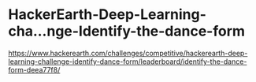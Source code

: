 # HackerEarth-Deep-Learning-cha...nge-Identify-the-dance-form
https://www.hackerearth.com/challenges/competitive/hackerearth-deep-learning-challenge-identify-dance-form/leaderboard/identify-the-dance-form-deea77f8/
